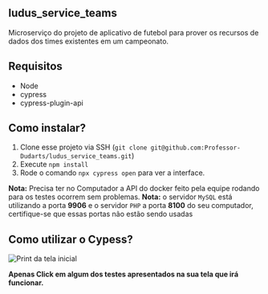 ## ludus_service_teams
Microserviço do projeto de aplicativo de futebol para prover os recursos de dados dos times existentes em um campeonato.

## Requisitos
- Node
- cypress 
- cypress-plugin-api

## Como instalar?
1. Clone esse projeto via SSH (`git clone git@github.com:Professor-Dudarts/ludus_service_teams.git`)
2. Execute `npm install`
3. Rode o comando `npx cypress open` para ver a interface.

**Nota:** Precisa ter no Computador a API do docker feito pela equipe rodando para os testes ocorrem sem problemas.
**Nota:** o servidor `MySQL` está utilizando a porta **9906** e o servidor `PHP` a porta **8100** do seu computador, certifique-se que essas portas não estão sendo usadas

## Como utilizar o Cypess?
![Print da tela inicial](ImageCypress.jpg)

**Apenas Click em algum dos testes apresentados na sua tela que irá funcionar.**